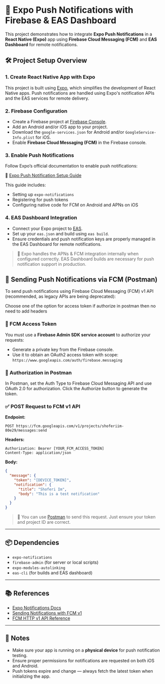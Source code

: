 # 📲 Expo Push Notifications with Firebase & EAS Dashboard

This project demonstrates how to integrate **Expo Push Notifications** in a **React Native (Expo)** app using **Firebase Cloud Messaging (FCM)** and **EAS Dashboard** for remote notifications.

## 🛠 Project Setup Overview

### 1. Create React Native App with Expo

This project is built using [Expo](https://expo.dev/), which simplifies the development of React Native apps. Push notifications are handled using Expo's notification APIs and the EAS services for remote delivery.

### 2. Firebase Configuration

* Create a Firebase project at [Firebase Console](https://console.firebase.google.com).
* Add an Android and/or iOS app to your project.
* Download the `google-services.json` for Android and/or `GoogleService-Info.plist` for iOS.
* Enable **Firebase Cloud Messaging (FCM)** in the Firebase console.

### 3. Enable Push Notifications

Follow Expo’s official documentation to enable push notifications:

🔗 [Expo Push Notification Setup Guide](https://docs.expo.dev/push-notifications/push-notifications-setup/)

This guide includes:

* Setting up `expo-notifications`
* Registering for push tokens
* Configuring native code for FCM on Android and APNs on iOS

### 4. EAS Dashboard Integration

* Connect your Expo project to [EAS](https://expo.dev/eas).
* Set up your `eas.json` and build using `eas build`.
* Ensure credentials and push notification keys are properly managed in the EAS Dashboard for remote notifications.

> 📘 Expo handles the APNs & FCM integration internally when configured correctly. EAS Dashboard builds are necessary for push notification support in production.

## 🔔 Sending Push Notifications via FCM (Postman)

To send push notifications using Firebase Cloud Messaging (FCM) v1 API (recommended, as legacy APIs are being deprecated):

Choose one of the option for access token if authorize in postman then no need to add headers

### 🔐 FCM Access Token

You must use a **Firebase Admin SDK service account** to authorize your requests:

* Generate a private key from the Firebase console.
* Use it to obtain an OAuth2 access token with scope:
  `https://www.googleapis.com/auth/firebase.messaging`

### 🔑 Authorization in Postman

In Postman, set the Auth Type to Firebase Cloud Messaging API and use OAuth 2.0 for authorization. Click the Authorize button to generate the token.

### ✅ POST Request to FCM v1 API



**Endpoint:**

```
POST https://fcm.googleapis.com/v1/projects/shoferiim-80e29/messages:send
```

**Headers:**

```
Authorization: Bearer [YOUR_FCM_ACCESS_TOKEN]
Content-Type: application/json
```

**Body:**

```json
{
  "message": {
    "token": "[DEVICE_TOKEN]",
    "notification": {
      "title": "Shoferi Im",
      "body": "This is a test notification"
    }
  }
}
```

> 🧪 You can use [Postman](https://www.postman.com/) to send this request. Just ensure your token and project ID are correct.

---

## 📦 Dependencies

* `expo-notifications`
* `firebase-admin` (for server or local scripts)
* `expo-modules-autolinking`
* `eas-cli` (for builds and EAS dashboard)

---

## 📚 References

* [Expo Notifications Docs](https://docs.expo.dev/push-notifications/overview/)
* [Sending Notifications with FCM v1](https://docs.expo.dev/push-notifications/sending-notifications-custom/)
* [FCM HTTP v1 API Reference](https://firebase.google.com/docs/cloud-messaging/send-message)

---

## 🚀 Notes

* Make sure your app is running on a **physical device** for push notification testing.
* Ensure proper permissions for notifications are requested on both iOS and Android.
* Push tokens expire and change — always fetch the latest token when initializing the app.

